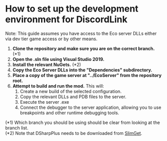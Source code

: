 # How to set up the development environment for DiscordLink
Note: This guide assumes you have access to the Eco server DLLs either via dev tier game access or by other means.

1. **Clone the repository and make sure you are on the correct branch.** (\*1)
2. **Open the .sln file using Visual Studio 2019.**
3. **Install the relevant NuGets.** (\*2)
4. **Copy the Eco Server DLLs into the "Dependencies" subdirectory.**
5. **Place a copy of the game server at "../EcoServer" from the repository root.**
6. **Attempt to build and run the mod.**
This will:  
   1. Create a new build of the selected configuration.
   2. Copy the relevant DLLs and PDB files to the server.
   3. Execute the server .exe
   4. Connect the debugger to the server application, allowing you to use breakpoints and other runtime debugging tools.

(\*1) Which branch you should be using should be clear from looking at the branch list.  
(\*2) Note that DSharpPlus needs to be downloaded from [SlimGet](https://nuget.emzi0767.com/gallery/packages).
